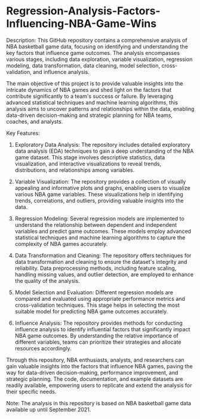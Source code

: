 # Regression-Analysis-Factors-Influencing-NBA-Game-Wins

Description:
This GitHub repository contains a comprehensive analysis of NBA basketball game data, focusing on identifying and understanding the key factors that influence game outcomes. The analysis encompasses various stages, including data exploration, variable visualization, regression modeling, data transformation, data cleaning, model selection, cross-validation, and influence analysis.

The main objective of this project is to provide valuable insights into the intricate dynamics of NBA games and shed light on the factors that contribute significantly to a team's success or failure. By leveraging advanced statistical techniques and machine learning algorithms, this analysis aims to uncover patterns and relationships within the data, enabling data-driven decision-making and strategic planning for NBA teams, coaches, and analysts.

Key Features:
1. Exploratory Data Analysis: The repository includes detailed exploratory data analysis (EDA) techniques to gain a deep understanding of the NBA game dataset. This stage involves descriptive statistics, data visualization, and interactive visualizations to reveal trends, distributions, and relationships among variables.

2. Variable Visualization: The repository provides a collection of visually appealing and informative plots and graphs, enabling users to visualize various NBA game variables. These visualizations help in identifying trends, correlations, and outliers, providing valuable insights into the data.

3. Regression Modeling: Several regression models are implemented to understand the relationship between dependent and independent variables and predict game outcomes. These models employ advanced statistical techniques and machine learning algorithms to capture the complexity of NBA games accurately.

4. Data Transformation and Cleaning: The repository offers techniques for data transformation and cleaning to ensure the dataset's integrity and reliability. Data preprocessing methods, including feature scaling, handling missing values, and outlier detection, are employed to enhance the quality of the analysis.

5. Model Selection and Evaluation: Different regression models are compared and evaluated using appropriate performance metrics and cross-validation techniques. This stage helps in selecting the most suitable model for predicting NBA game outcomes accurately.

6. Influence Analysis: The repository provides methods for conducting influence analysis to identify influential factors that significantly impact NBA game outcomes. By understanding the relative importance of different variables, teams can prioritize their strategies and allocate resources accordingly.

Through this repository, NBA enthusiasts, analysts, and researchers can gain valuable insights into the factors that influence NBA games, paving the way for data-driven decision-making, performance improvement, and strategic planning. The code, documentation, and example datasets are readily available, empowering users to replicate and extend the analysis for their specific needs.

Note: The analysis in this repository is based on NBA basketball game data available up until September 2021.
